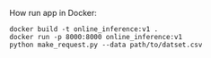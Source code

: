 How run app in Docker:
```
docker build -t online_inference:v1 .
docker run -p 8000:8000 online_inference:v1
python make_request.py --data path/to/datset.csv 
```